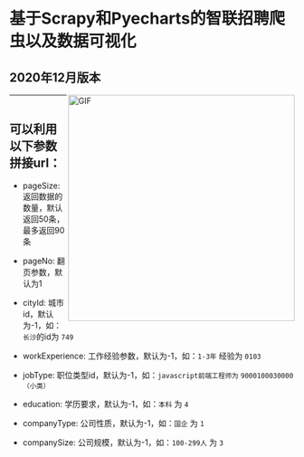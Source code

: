 # 基于Scrapy和Pyecharts的智联招聘爬虫以及数据可视化

## 2020年12月版本

<img align="right" alt="GIF" width="400px" src="https://cdn.jsdelivr.net/gh/Jackyu-1999/CDN-Static@main/star.png" />

***

<img>

## 可以利用以下参数拼接url：

-   pageSize: 返回数据的数量，默认返回50条，最多返回90条

-   pageNo: 翻页参数，默认为1

-   cityId: 城市id，默认为-1，如：`长沙`的id为 `749`

-   workExperience: 工作经验参数，默认为-1，如：`1-3年` 经验为 `0103`

-   jobType: 职位类型id，默认为-1，如：`javascript前端工程师为` `9000100030000（小类）`

-    education: 学历要求，默认为-1，如：`本科` 为 `4`

-   companyType: 公司性质，默认为-1，如：`国企` 为 `1`

-   companySize: 公司规模，默认为-1，如：`100-299人` 为 `3`

   


